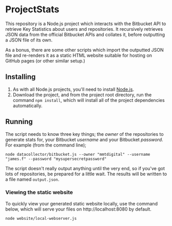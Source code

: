 # ProjectStats
This repository is a Node.js project which interacts with the Bitbucket API to retrieve Key Statistics about users and repositories. It recursively retrieves JSON data from the official Bitbucket APIs and collates it, before outputting a JSON file of its own.

As a bonus, there are some other scripts which import the outputted JSON file and re-renders it as a static HTML website suitable for hosting on GitHub pages (or other similar setup.)

## Installing
1. As with all Node.js projects, you'll need to install [Node.js](https://nodejs.org/en/).
2. Download the project, and from the project root directory, run the command `npm install`, which will install all of the project dependencies automatically.

## Running
The script needs to know three key things; the *owner* of the repositories to generate stats for, your Bitbucket *username* and your Bitbucket *password*. For example (from the command line);

```node datacollector/bitbucket.js --owner "mmtdigital" --username "james.f" --password "mysupersecretpassword"```

The script doesn't really output anything until the very end, so if you've got lots of repositories, be prepared for a little wait.  The results will be written to a file named `output.json`.

### Viewing the static website
To quickly view your generated static website locally, use the command below, which will serve your files on http://localhost:8080 by default.

```node website/local-webserver.js```
